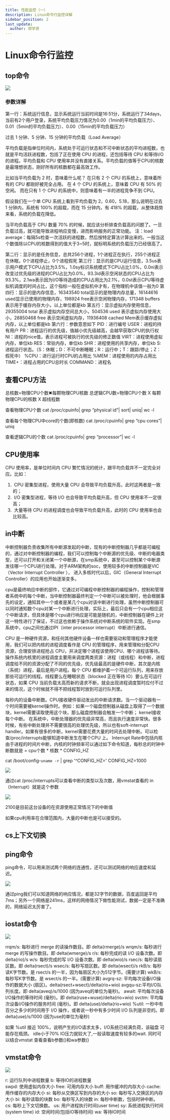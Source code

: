 ```yaml
---
title: 性能监控（一）
description: Linux命令行监控详解
sidebar_position: 2
last_update:
  author: 郑学贤
---
```


# Linux命令行监控

## top命令

![](http://120.77.61.138:99/wp-content/uploads/2023/01/2022-08-08-13-58-45.png)

### 参数详解
第一行：系统运行信息，显示系统运行当前时间是16:51分，系统运行了34days，当前有2个用户登录，系统平均负载压力情况为0.00（1min的平均负载压力）、0.01（5min的平均负载压力）、0.00（15min的平均负载压力）

过去 1 分钟、5 分钟、15 分钟的平均负载（Load Average）

平均负载是指单位时间内，系统处于可运行状态和不可中断状态的平均进程数，也就是平均活跃进程数，包括了正在使用 CPU 的进程，还包括等待 CPU 和等待I/O 的进程。平均负载和 CPU 使用率并没有直接关系。平均负载的值等于CPU的核数是最理想状态，刚好所有的核数都在最高效工作。

比如当平均负载为 2 时，意味着什么呢？
在只有 2 个 CPU 的系统上，意味着所有的 CPU 都刚好被完全占用。
在 4 个 CPU 的系统上，意味着 CPU 有 50% 的空闲。
而在只有 1 个 CPU 的系统中，则意味着有一半的进程竞争不到 CPU。

假设我们在一个单 CPU 系统上看到平均负载为 2，0.60，5.18，那么说明在过去 1 分钟内，系统有 100% 的超载，而在 15 分钟内，有 418% 的超载，从整体趋势来看，系统的负载在降低。

当平均负载高于 CPU 数量 70% 的时候，就应该分析排查负载高的问题了。一旦负载过高，就可能导致进程响应变慢，进而影响服务的正常功能。
注：load average：每隔5s检查一次活跃的进程数，然后按特定算法计算出来的。一般当这个数值除以CPU的核数得到的值大于3~5时，就标明系统的负载压力已经很高了。


第二行：显示的是任务信息，总共256个进程，1个进程正在执行，255个进程正在休眠，0个进程停止，0个进程假死
第三行：显示的是CPU运行信息，3.5us表示用户模式下CPU占比为3.5%，1.0sy标识系统模式下CPU占比1.0%，0.0ni表示改变过优先级的进程的CPU占比为0.0%，93.3id表示空闲状态的CPU占比为93.3%，2.1wa表示因为I/O等待造成的CPU占用比为2.1%，0.0st表示CPU等待虚拟机调度的时间占比，这个指标一般在虚拟机中才有，在物理机中该值一般为0
第四行：显示的是内存信息，16343540 total显示的是物理内存总量，16144616 used显示已使用的物理内存，198924 free表示空闲物理内存，171348 buffers 表示用于缓存内存大小，以上单位都是kb
第五行：显示虚拟内存使用信息，29355004 total 表示虚拟内存空间总大小，504536 used 表示虚拟内存使用大小，28850468 free 表示空闲虚拟内存，11936408 cached Mem表示缓存虚拟内存，以上单位都是kb
第六行：参数意思如下
PID：进行编号
USER：进程的持有用户
PR：进程运行的优先级，值越小优先级越高，会越早获取CPU的执行权
NI：进程的nice值，表示进程可被执行的优先级的修正数值
VIRT：进程使用虚拟内存，单位kb
RES：常驻内存，单位kb
SHR：进程使用的共享内存，单位kb
S:进程运行状态。（S：休眠；D：不可中断睡眠；R：运行中；T：跟踪/停止；Z：假死中）
%CPU：进行运行时CPU的占用比
%MEM：进程使用的内存占用比
TIME+：进程占用的CPU总时长
COMMAND：进程名

## 查看CPU方法

总核数=物理CPU个数✖每颗物理CPU核数
总逻辑CPU数=物理CPU个数 X 每颗物理CPU的核数 X 超线程数

查看物理CPU个数
    cat /proc/cpuinfo| grep “physical id”| sort| uniq| wc -l

查看每个物理CPU中core的个数(即核数)
    cat /proc/cpuinfo| grep “cpu cores”| uniq

查看逻辑CPU的个数
    cat /proc/cpuinfo| grep “processor”| wc -l


## CPU使用率

CPU 使用率，是单位时间内 CPU 繁忙情况的统计，跟平均负载并不一定完全对应。比如：

1. ​	CPU 密集型进程，使用大量 CPU 会导致平均负载升高，此时这两者是一致的；
2. ​	I/O 密集型进程，等待 I/O 也会导致平均负载升高，但 CPU 使用率不一定很高；
3. ​	大量等待 CPU 的进程调度也会导致平均负载升高，此时的 CPU 使用率也会比较高。

## in中断

中断控制器负责收集所有中断源发起的中断，现有的中断控制器几乎都是可编程的，通过对中断控制器的编程，我们可以控制每个中断源的优先级、中断的电器类型，还可以打开和关闭某一个中断源，在smp系统中，甚至可以控制某个中断源发往哪一个CPU进行处理。对于ARM架构的soc，使用较多的中断控制器是VIC（Vector Interrupt Controller ）， 进入多核时代以后，GIC（General Interrupt Controller）的应用也开始逐渐变多。

cpu是最终响应中断的部件，它通过对可编程中断控制器的编程操作，控制和管理者系统中的每个中断，当中断控制器最终判定一个中断可以被处理时，他会根据事先的设定，通知其中一个或者是某几个cpu对该中断进行处理，虽然中断控制器可以同时通知数个cpu对某一个中断进行处理，实际上，最后只会有一个cpu相应这个中断请求，但具体是哪个cpu进行响应是可能是随机的，中断控制器在硬件上对这一特性进行了保证，不过这也依赖于操作系统对中断系统的软件实现。在smp系统中，cpu之间也通过IPI（inter processor interrupt）中断进行通信。

CPU 是一种硬件资源，和任何其他硬件设备一样也需要驱动和管理程序才能使用，我们可以把内核的进程调度看作是 CPU 的管理程序，用来管理和分配CPU 资源，合理安排进程抢占 CPU，并决定哪个进程该使用CPU、哪个进程该等待。操作系统内核里的进程调度主要用来调度两类资源：进程（或线程）和中断，进程调度给不同的资源分配了不同的优先级，优先级最高的是硬件中断，其次是内核（系统）进程，最后是用户进程。每个 CPU 都维护着一个可运行队列，用来存放那些可运行的线程。线程要么在睡眠状态（blocked 正在等待 IO）要么在可运行状态，如果 CPU 当前负载太高而新的请求不断，就会出现进程调度暂时应付不过来的情况，这个时候就不得不把线程暂时放到可运行队列里。

每秒内的设备中断数。CPU接收硬件驱动发出的中断请求数。当一个驱动器有一个时间需要被kernel操作时。例如：如果一个磁盘控制器从磁盘上取得了一个数据块，kernel需要读取使用这个块，那么磁盘控制器会触发一个中断； kernel接收每个中断。
在系统中，中断处理器的优先级非常高，而且执行速度非常快。很多时候，有些中断处理并不需要很高的处理优先级，所以也有soft-interrupt handler。如果有很多的中断，kernel需要花费大量的时间去处理中断。可以检查/proc/interrupts能够知道中断发生在哪个CPU 上。
Interrupt Rate中包括内核由于进程的时间片中断，内核的时钟频率可以通过如下命令知道，每秒总的时钟中断数就是 = cpu个数 * 核数 * CONFIG_HZ

cat /boot/config-`uname -r` | grep '^CONFIG_HZ='
CONFIG_HZ=1000

![](http://120.77.61.138:99/wp-content/uploads/2023/01/2022-08-08-14-09-24.png)

通过cat /proc/interrupts可以查看中断的类型以及次数，用vmstat查看的 in（Interrupt）就是这个参数

![](http://120.77.61.138:99/wp-content/uploads/2023/01/2022-08-08-14-09-58.png)

2100是目前这台设备的在资源使用正常情况下的中断值

如果cpu利用率在合理范围内，大量的中断也是可以接受的。

## cs上下文切换



## ping命令

ping命令，可以用来测试两个网络的连通性，还可以测试网络的响应速度和延迟。

![](http://120.77.61.138:99/wp-content/uploads/2023/01/2022-08-08-14-11-34.png)

通过ping我们可以知道网络的响应情况，都是32字节的数据，百度返回是平均7ms；另外一个网络是241ms，这样的网络情况下做性能测试，数据一定是不准确的，网络延迟太厉害了。

## iostat命令

![](http://120.77.61.138:99/wp-content/uploads/2023/01/2022-08-08-14-13-43.png)

rrqm/s:   每秒进行 merge 的读操作数目。即 delta(rmerge)/s
wrqm/s:  每秒进行 merge 的写操作数目。即 delta(wmerge)/s
r/s:           每秒完成的读 I/O 设备次数。即 delta(rio)/s
w/s:         每秒完成的写 I/O 设备次数。即 delta(wio)/s
rsec/s:    每秒读扇区数。即 delta(rsect)/s
wsec/s:  每秒写扇区数。即 delta(wsect)/s
rkB/s:     每秒读K字节数。是 rsect/s 的一半，因为每扇区大小为512字节。(需要计算)
wkB/s:    每秒写K字节数。是 wsect/s 的一半。(需要计算)
avgrq-sz: 平均每次设备I/O操作的数据大小 (扇区)。delta(rsect+wsect)/delta(rio+wio)
avgqu-sz:平均I/O队列长度。即 delta(aveq)/s/1000 (因为aveq的单位为毫秒)。
await:    平均每次设备I/O操作的等待时间 (毫秒)。即 delta(ruse+wuse)/delta(rio+wio)
svctm:   平均每次设备I/O操作的服务时间 (毫秒)。即 delta(use)/delta(rio+wio)
%util:      一秒中有百分之多少的时间用于 I/O 操作，或者说一秒中有多少时间 I/O 队列是非空的。即 delta(use)/s/1000 (因为use的单位为毫秒)

如果 %util 接近 100%，说明产生的I/O请求太多，I/O系统已经满负荷，该磁盘
可能存在瓶颈。
idle小于70% IO压力就较大了,一般读取速度有较多的wait.
同时可以结合vmstat 查看查看b参数()和wa参数()

## vmstat命令

![](http://120.77.61.138:99/wp-content/uploads/2023/01/2022-08-08-14-14-38.png)

r: 运行队列中进程数量
b: 等待IO的进程数量                             
swpd: 使用虚拟内存大小
free: 可用内存大小
buff: 用作缓冲的内存大小
cache: 用作缓存的内存大小
si: 每秒从交换区写到内存的大小
so: 每秒写入交换区的内存大小
bi: 每秒读取的块数
bo: 每秒写入的块数
in: 每秒中断数，包括时钟中断。
cs: 每秒上下文切换数。
us: 用户进程执行时间(user time)
sy: 系统进程执行时间(system time)
id: 空闲时间(包括IO等待时间)
wa: 等待IO时间